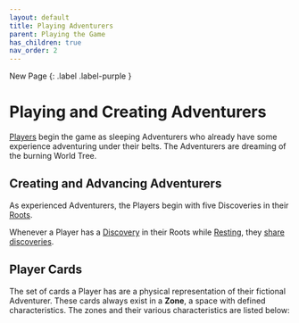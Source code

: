 ```yaml
---
layout: default
title: Playing Adventurers
parent: Playing the Game
has_children: true
nav_order: 2
---
```


<div markdown="1">
New Page
{: .label .label-purple }
</div>


# Playing and Creating Adventurers

[Players](Basics#player-and-adventurer) begin the game as sleeping Adventurers who already have some experience adventuring under their belts. The Adventurers are dreaming of the burning World Tree.

## Creating and Advancing Adventurers

As experienced Adventurers, the Players begin with five Discoveries in their [Roots](Roots). 

Whenever a Player has a [Discovery](Discoveries) in their Roots while [Resting](Rest), they [share discoveries](Share-Discoveries).

## Player Cards

The set of cards a Player has are a physical representation of their fictional Adventurer. These cards always exist in a **Zone**, a space with defined characteristics. The zones and their various characteristics are listed below:

<!--

## Example Player Layout

-->

